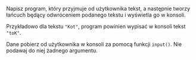 Napisz program, który przyjmuje od użytkownika tekst, a następnie tworzy łańcuch będący odwróceniem podanego tekstu i wyświetla go w konsoli.

Przykładowo dla tekstu `"Kot"`, program powinien wypisać w konsoli tekst `"toK"`.

Dane pobierz od użytkownika w konsoli za pomocą funkcji `input()`. Nie podawaj do niej żadnego argumentu.
